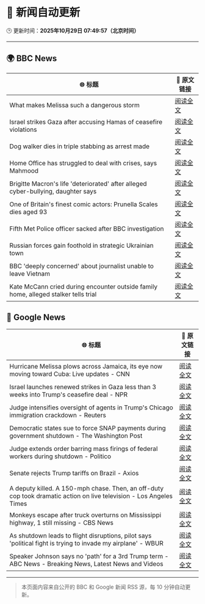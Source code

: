 # 🧠 新闻自动更新

🕒 更新时间：**2025年10月29日 07:49:57（北京时间）**

---

## 🌍 BBC News

| 🌐 标题 | 🔗 原文链接 |
|--------|-------------|
| What makes Melissa such a dangerous storm | [阅读全文](https://www.bbc.com/news/articles/cp3d71q32w5o?at_medium=RSS&at_campaign=rss) |
| Israel strikes Gaza after accusing Hamas of ceasefire violations | [阅读全文](https://www.bbc.com/news/articles/cgjdy5eevn2o?at_medium=RSS&at_campaign=rss) |
| Dog walker dies in triple stabbing as arrest made | [阅读全文](https://www.bbc.com/news/articles/c5ypkd57n97o?at_medium=RSS&at_campaign=rss) |
| Home Office has struggled to deal with crises, says Mahmood | [阅读全文](https://www.bbc.com/news/articles/cp3d7ljx71do?at_medium=RSS&at_campaign=rss) |
| Brigitte Macron's life 'deteriorated' after alleged cyber-bullying, daughter says | [阅读全文](https://www.bbc.com/news/articles/czr16vjk8zlo?at_medium=RSS&at_campaign=rss) |
| One of Britain's finest comic actors: Prunella Scales dies aged 93 | [阅读全文](https://www.bbc.com/news/articles/cyjjkdrje13o?at_medium=RSS&at_campaign=rss) |
| Fifth Met Police officer sacked after BBC investigation | [阅读全文](https://www.bbc.com/news/articles/ce8z7g4m0vpo?at_medium=RSS&at_campaign=rss) |
| Russian forces gain foothold in strategic Ukrainian town | [阅读全文](https://www.bbc.com/news/articles/c620765wlxgo?at_medium=RSS&at_campaign=rss) |
| BBC 'deeply concerned' about journalist unable to leave Vietnam | [阅读全文](https://www.bbc.com/news/articles/cvg70064d2vo?at_medium=RSS&at_campaign=rss) |
| Kate McCann cried during encounter outside family home, alleged stalker tells trial | [阅读全文](https://www.bbc.com/news/articles/cdjr2d8jdrlo?at_medium=RSS&at_campaign=rss) |

## 📰 Google News

| 🌐 标题 | 🔗 原文链接 |
|--------|-------------|
| Hurricane Melissa plows across Jamaica, its eye now moving toward Cuba: Live updates - CNN | [阅读全文](https://news.google.com/rss/articles/CBMikgFBVV95cUxQNFNBSzZzSk0zOF9QMjJqLV80akN4MFVINWt2UkdPa2RERGM1dFJPNUkyamhGY213c3E5WDd6MzVNRm5pTllkNjJEbm1DX1oxN1JmbVFad1YxdnpyRHU4d0hTb3RBY0NOTDdPUG55enJHVjcxWmRBUmZPNDI2eUs1TWlGc2dXNjJkRmdIU2hwVlhzUQ?oc=5) |
| Israel launches renewed strikes in Gaza less than 3 weeks into Trump's ceasefire deal - NPR | [阅读全文](https://news.google.com/rss/articles/CBMigwFBVV95cUxPUlJMNHROa3gzSFhRRGVmY0d0azNtbTJWTlptcm0yV1h0eXVmU2VsZ3NkNFBUZnRVYXh3RDM0V3MySm81eFZndkZkNVVrOU5NTGhaMVMtVTJySHVtWW1rZUFURWNPc1RCVkZNcGczbkVIMFhja3dOdGQ3bkRhc1hOQWdpbw?oc=5) |
| Judge intensifies oversight of agents in Trump's Chicago immigration crackdown - Reuters | [阅读全文](https://news.google.com/rss/articles/CBMisgFBVV95cUxObnMtNFRDQ29Bd3NORFRTdFVxQV9aTHBpYUNGU21wVHVTNUdtVDI3U21Hc0g2T29pZmFNYkZhaDZRZklrcURQMnFMai1IMzJLcEFQT0lBVGxxeGlRQjgxNHdsZXJrTERHUmttTEJRT29MZmNJcmlzckp5Z0tIcVU0UUktc1h3S2RoaXFNXzk4NUE5WVNycEo1VkJVWkstVTJpNFF2UGd6SFE5eFBsNlhvUnVn?oc=5) |
| Democratic states sue to force SNAP payments during government shutdown - The Washington Post | [阅读全文](https://news.google.com/rss/articles/CBMikgFBVV95cUxPc3RQSlV0MDdhMUg5UHVtUlcwTG5Ia19mSnZNMHBwZDBfZk0zRXRYQzBySjlUZ0QxdHk1RG9wcDB1bDR6LThnVVljS19aMC13dTBFUkhPcXQ3MVdIdlVwTmc2dGZBU2pCMU9LZDRvX3lVakdmRmVVYkV1TGthejJoR3BNOXlfTHo3NTZrSHhyNnU5QQ?oc=5) |
| Judge extends order barring mass firings of federal workers during shutdown - Politico | [阅读全文](https://news.google.com/rss/articles/CBMingFBVV95cUxPemh6RS1YSnYwR01KcmZWVV84TnQ4YXZ2UENhWU1SRjllaENIZjVKOTVUYndsaDZxWk1qaDF6TmdlTFRCMnA3dTlobzZrdHZJcWF2VlNjOFhKUnRuS0p5OU1RVGpBTWs5WjcydUlHTWpZbndzSmV4Q2I0OUM2cFo2ZklyUGY3SEktODhXUWZxdExEXzFEM2JoX1k1TWxYUQ?oc=5) |
| Senate rejects Trump tariffs on Brazil - Axios | [阅读全文](https://news.google.com/rss/articles/CBMigwFBVV95cUxPeTdJZjJEZUxVUXZKcmZ5eXg0Q2VTTzA5WUJLcDZDbGhnb1NCVlowMEZibWIzMVQzSXQyb0QtcVhRR0w0TXo0bncxVzU4T3llYWZ1eUloZUoySGJ6dHZ4YWliVTJmTDhneGp1UngtUkV3ZlQ2dDRlNlFnRmlnczdJQUlEaw?oc=5) |
| A deputy killed. A 150-mph chase. Then, an off-duty cop took dramatic action on live television - Los Angeles Times | [阅读全文](https://news.google.com/rss/articles/CBMirwFBVV95cUxPNEhQcDFnTzhMRl96OUFiWEJCZjBrUnNGMHhLTC1fcFBiYTUzZlNNOE9ZSmk3RGRrU0NUUHVwYlNzTmVFRWNhQW9yWWxtS2M1RnY1RGF0Q0xjWkJOVkozNktHeXI5MllWel9rWDNib3FtdVQ5OFlzZFRQOW9Vb0hWQUVYOUhXS1VZcEd0dnNrajR3clJ4QWs3YXZ3YnNoU09ERGE1SVROZFBRWGxNSkRr?oc=5) |
| Monkeys escape after truck overturns on Mississippi highway, 1 still missing - CBS News | [阅读全文](https://news.google.com/rss/articles/CBMifkFVX3lxTE94aldodUYwQnVjbF9WNTFvcEJTYUJudjZkdTJFZHRHRW9UeW1uazRaUkZleHlnSjFkZXpzc3hQQnJ4VTczSWJ5SHk1N09aNXE3cjlTUWRZdHE1N2V1bDdNeU1maHN1RThGRElfWGlic182TGdqaUVGbVJrRHFHQdIBgwFBVV95cUxPZkJ2TkVzT2NwU3BzcmxEd2xFT041VWgtdHcyZkVuVm9ZNHEtMHBxRDdSQzBySkxtTUxhR0xOc1hCaFRGbzhiQllLRHdWeXBxRUcyNjZDcW14N2p6MzJqMExIbTNXeGZjZ3ZtYXZRSHZjeHVleUMycHoxNV9hN0dHa0JlUQ?oc=5) |
| As shutdown leads to flight disruptions, pilot says 'political fight is trying to invade my airplane' - WBUR | [阅读全文](https://news.google.com/rss/articles/CBMid0FVX3lxTE1malRKLUg2MG9NUGNsTVdBTXFVazRmSE1kMFJvcTV1d205dFNxZ0NuY3ZlUUh3YjNYRFpQY0RLNHotYUplRHB3bE5MYTVVNXh6dEs1U2gwNk9ySDJxX3VqX1MtMHc2WnM2QXkycHN4Q3YtMEZyQVZJ?oc=5) |
| Speaker Johnson says no 'path' for a 3rd Trump term - ABC News - Breaking News, Latest News and Videos | [阅读全文](https://news.google.com/rss/articles/CBMijwFBVV95cUxOVXgyTDN6bUsyWFRCSHBwbVI2eE04Y3c3V3kya3puem1QcXVuNm5uazY4LUN4OU15SDdWR3J5UWgteGZCUk1Hdy1hRjBqWEl6Rjk4WGVlQ1gtbHBuY09QQVJpMGpubThZaE9PWWJGQmVELVVTb1NqM1VWLWRMRjF6WUJ2T0k1N3ZYVXZLYTB5WdIBlAFBVV95cUxONGNwcks1bTlJdzFta3V2bDZzUHFZSHlaQU9zbFdfUi1acFB2eTZXRjVtUm5pZUVzNWo0YVRQZVVyNWJ5VFdiWmtQUjFVbTA5WTVZSGlPOGUyekRnNktwZEl0S052VlNOUlRhUE9nMFYySHI4T0dIbnpSQl9seVlkODlvdWdrUG9uZ2ZqNEZ4ME52V1NN?oc=5) |

---
> 本页面内容来自公开的 BBC 和 Google 新闻 RSS 源，每 10 分钟自动更新。